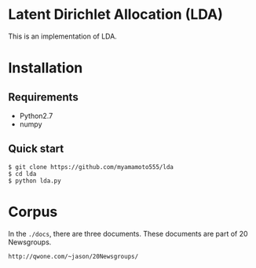 # Latent Dirichlet Allocation (LDA)
This is an implementation of LDA. 

# Installation
## Requirements
- Python2.7
- numpy

## Quick start
```
$ git clone https://github.com/myamamoto555/lda
$ cd lda
$ python lda.py
```

# Corpus
In the `./docs`, there are three documents.
These documents are part of 20 Newsgroups.

`http://qwone.com/~jason/20Newsgroups/`

